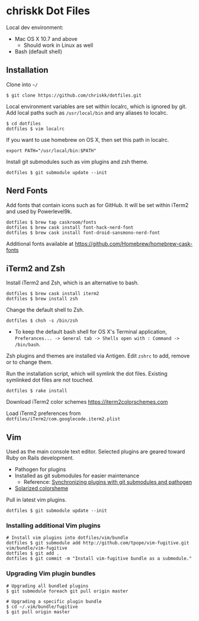 # chriskk Dot Files
Local dev environment:

* Mac OS X 10.7 and above
  * Should work in Linux as well
* Bash (default shell)

## Installation

Clone into `~/`

```
$ git clone https://github.com/chriskk/dotfiles.git
```

Local environment variables are set within localrc, which is ignored by git. Add local paths such as `/usr/local/bin` and any aliases to localrc.

```
$ cd dotfiles
dotfiles $ vim localrc
```

If you want to use homebrew on OS X, then set this path in localrc.

```
export PATH="/usr/local/bin:$PATH"
```

Install git submodules such as vim plugins and zsh theme.
```
dotfiles $ git submodule update --init
```

## Nerd Fonts
Add fonts that contain icons such as for GitHub.
It will be set within iTerm2 and used by Powerlevel9k.

```
dotfiles $ brew tap caskroom/fonts
dotfiles $ brew cask install font-hack-nerd-font
dotfiles $ brew cask install font-droid-sansmono-nerd-font
```

Additional fonts available at
https://github.com/Homebrew/homebrew-cask-fonts

## iTerm2 and Zsh
Install iTerm2 and Zsh, which is an alternative to bash.
```
dotfiles $ brew cask install iterm2
dotfiles $ brew install zsh
```

Change the default shell to Zsh.
```
dotfiles $ chsh -s /bin/zsh
```

* To keep the default bash shell for OS X's Terminal application,
`Preferances... -> General tab -> Shells open with : Command -> /bin/bash`.

Zsh plugins and themes are installed via Antigen.
Edit `zshrc` to add, remove or to change them.

Run the installation script, which will symlink the dot files. Existing symlinked dot files are not touched.

```
dotfiles $ rake install
```

Download iTerm2 color schemes
https://iterm2colorschemes.com

Load iTerm2 preferences from `dotfiles/iTerm2/com.googlecode.iterm2.plist`

## Vim
Used as the main console text editor. Selected plugins are geared toward Ruby on Rails development.

  * Pathogen for plugins
  * Installed as git submodules for easier maintenance
    * Reference: [Synchronizing plugins with git submodules and pathogen](http://vimcasts.org/episodes/synchronizing-plugins-with-git-submodules-and-pathogen/)
  * [Solarized colorsheme](https://github.com/altercation/vim-colors-solarized)

Pull in latest vim plugins.
```
dotfiles $ git submodule update --init
```

### Installing additional Vim plugins

```
# Install vim plugins into dotfiles/vim/bundle
dotfiles $ git submodule add http://github.com/tpope/vim-fugitive.git vim/bundle/vim-fugitive
dotfiles $ git add .
dotfiles $ git commit -m "Install vim-fugitive bundle as a submodule."
```
### Upgrading Vim plugin bundles

```
# Upgrading all bundled plugins
$ git submodule foreach git pull origin master
```
```
# Upgrading a specific plugin bundle
$ cd ~/.vim/bundle/fugitive
$ git pull origin master
```


